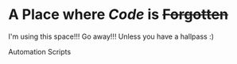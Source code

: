 # A **Place** where *Code* is ~~Forgotten~~

I'm using this space!!! Go away!!! Unless you have a hallpass :)

Automation Scripts
